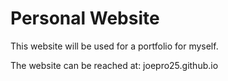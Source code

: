 # Personal Website

This website will be used for a portfolio for myself.

The website can be reached at: joepro25.github.io
